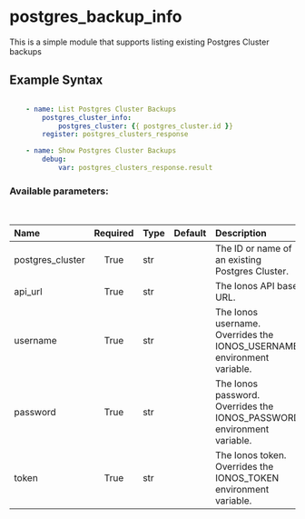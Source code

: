 # postgres_backup_info

This is a simple module that supports listing existing Postgres Cluster backups

## Example Syntax


```yaml

    - name: List Postgres Cluster Backups
        postgres_cluster_info:
            postgres_cluster: {{ postgres_cluster.id }}
        register: postgres_clusters_response

    - name: Show Postgres Cluster Backups
        debug:
            var: postgres_clusters_response.result

```
### Available parameters:
&nbsp;

| Name | Required | Type | Default | Description |
| :--- | :---: | :--- | :--- | :--- |
| postgres_cluster | True | str |  | The ID or name of an existing Postgres Cluster. |
| api_url | True | str |  | The Ionos API base URL. |
| username | True | str |  | The Ionos username. Overrides the IONOS_USERNAME environment variable. |
| password | True | str |  | The Ionos password. Overrides the IONOS_PASSWORD environment variable. |
| token | True | str |  | The Ionos token. Overrides the IONOS_TOKEN environment variable. |
